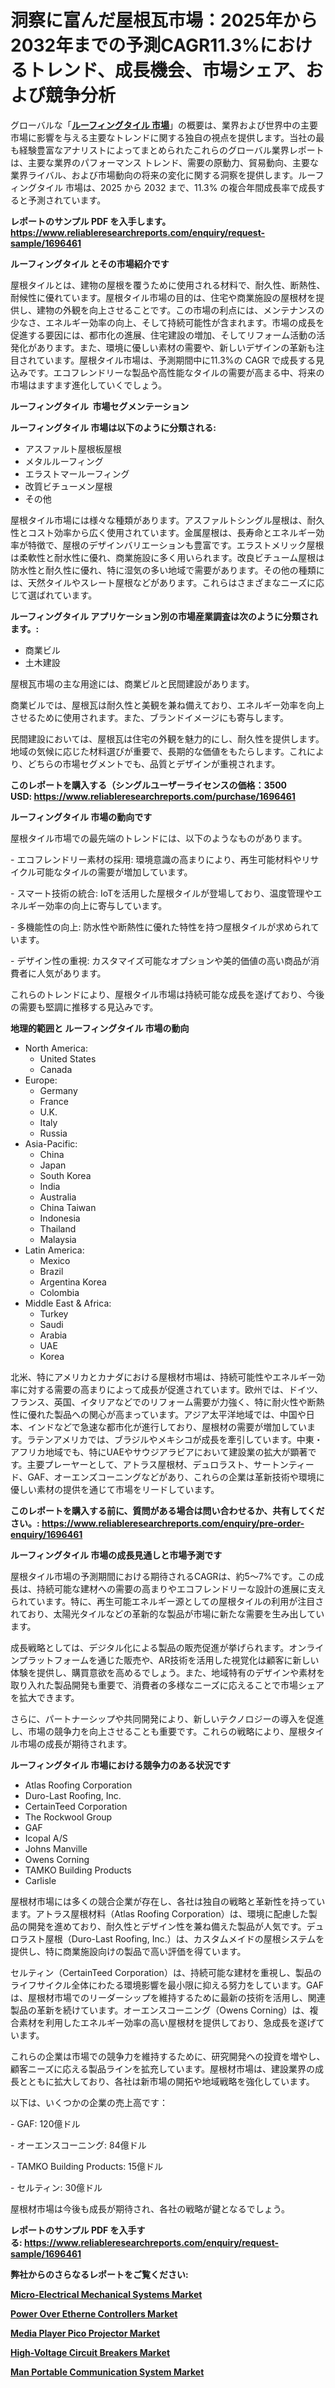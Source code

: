 <p><h1>洞察に富んだ屋根瓦市場：2025年から2032年までの予測CAGR11.3%におけるトレンド、成長機会、市場シェア、および競争分析</h1></p><p>グローバルな「<a href="https://www.reliableresearchreports.com/roofing-tiles-r1696461?utm_campaign=110&utm_medium=6&utm_source=Github&utm_content=ia&utm_term=13022025&utm_id=roofing-tiles"><strong>ルーフィングタイル 市場</strong></a>」の概要は、業界および世界中の主要市場に影響を与える主要なトレンドに関する独自の視点を提供します。当社の最も経験豊富なアナリストによってまとめられたこれらのグローバル業界レポートは、主要な業界のパフォーマンス トレンド、需要の原動力、貿易動向、主要な業界ライバル、および市場動向の将来の変化に関する洞察を提供します。ルーフィングタイル 市場は、2025 から 2032 まで、11.3% の複合年間成長率で成長すると予測されています。</p>
<p><strong>レポートのサンプル PDF を入手します。</strong><strong><a href="https://www.reliableresearchreports.com/enquiry/request-sample/1696461?utm_campaign=110&utm_medium=6&utm_source=Github&utm_content=ia&utm_term=13022025&utm_id=roofing-tiles">https://www.reliableresearchreports.com/enquiry/request-sample/1696461</a></strong></p>
<p><strong>ルーフィングタイル とその市場紹介です</strong></p>
<p><p>屋根タイルとは、建物の屋根を覆うために使用される材料で、耐久性、断熱性、耐候性に優れています。屋根タイル市場の目的は、住宅や商業施設の屋根材を提供し、建物の外観を向上させることです。この市場の利点には、メンテナンスの少なさ、エネルギー効率の向上、そして持続可能性が含まれます。市場の成長を促進する要因には、都市化の進展、住宅建設の増加、そしてリフォーム活動の活発化があります。また、環境に優しい素材の需要や、新しいデザインの革新も注目されています。屋根タイル市場は、予測期間中に11.3%の CAGR で成長する見込みです。エコフレンドリーな製品や高性能なタイルの需要が高まる中、将来の市場はますます進化していくでしょう。</p><strong><a href="|AUTHORITHY_DOMAIN_URL|?utm_campaign=110&utm_medium=6&utm_source=Github&utm_content=ia&utm_term=13022025&utm_id=roofing-tiles"></a></strong></p>
<p><strong>ルーフィングタイル&nbsp;</strong><strong>&nbsp;市場セグメンテーション</strong></p>
<p><strong>ルーフィングタイル 市場は以下のように分類される:</strong>&nbsp;</p>
<p><ul><li>アスファルト屋根板屋根</li><li>メタルルーフィング</li><li>エラストマールーフィング</li><li>改質ビチューメン屋根</li><li>その他</li></ul></p>
<p><p>屋根タイル市場には様々な種類があります。アスファルトシングル屋根は、耐久性とコスト効率から広く使用されています。金属屋根は、長寿命とエネルギー効率が特徴で、屋根のデザインバリエーションも豊富です。エラストメリック屋根は柔軟性と耐水性に優れ、商業施設に多く用いられます。改良ビチューム屋根は防水性と耐久性に優れ、特に湿気の多い地域で需要があります。その他の種類には、天然タイルやスレート屋根などがあります。これらはさまざまなニーズに応じて選ばれています。</p></p>
<p><strong> ルーフィングタイル アプリケーション別の市場産業調査は次のように分類されます。:</strong></p>
<p><ul><li>商業ビル</li><li>土木建設</li></ul></p>
<p><p>屋根瓦市場の主な用途には、商業ビルと民間建設があります。</p><p>商業ビルでは、屋根瓦は耐久性と美観を兼ね備えており、エネルギー効率を向上させるために使用されます。また、ブランドイメージにも寄与します。</p><p>民間建設においては、屋根瓦は住宅の外観を魅力的にし、耐久性を提供します。地域の気候に応じた材料選びが重要で、長期的な価値をもたらします。これにより、どちらの市場セグメントでも、品質とデザインが重視されます。</p></p>
<p><strong>このレポートを購入する（シングルユーザーライセンスの価格：3500 USD:</strong><strong>&nbsp;<a href="https://www.reliableresearchreports.com/purchase/1696461?utm_campaign=110&utm_medium=6&utm_source=Github&utm_content=ia&utm_term=13022025&utm_id=roofing-tiles">https://www.reliableresearchreports.com/purchase/1696461</a></strong></p>
<p><strong>ルーフィングタイル 市場の動向です</strong></p>
<p><p>屋根タイル市場での最先端のトレンドには、以下のようなものがあります。</p><p>- エコフレンドリー素材の採用: 環境意識の高まりにより、再生可能材料やリサイクル可能なタイルの需要が増加しています。</p><p>- スマート技術の統合: IoTを活用した屋根タイルが登場しており、温度管理やエネルギー効率の向上に寄与しています。</p><p>- 多機能性の向上: 防水性や断熱性に優れた特性を持つ屋根タイルが求められています。</p><p>- デザイン性の重視: カスタマイズ可能なオプションや美的価値の高い商品が消費者に人気があります。</p><p>これらのトレンドにより、屋根タイル市場は持続可能な成長を遂げており、今後の需要も堅調に推移する見込みです。</p></p>
<p><strong>地理的範囲と ルーフィングタイル 市場の動向</strong></p>
<p><ul>
    <li>
        North America:
        <ul>
            <li>United States</li>
            <li>Canada</li>
        </ul>
    </li>
    <li>
        Europe:
        <ul>
            <li>Germany</li>
            <li>France</li>
            <li>U.K.</li>
            <li>Italy</li>
            <li>Russia</li>
        </ul>
    </li>
    <li>
        Asia-Pacific:
        <ul>
            <li>China</li>
            <li>Japan</li>
            <li>South Korea</li>
            <li>India</li>
            <li>Australia</li>
            <li>China Taiwan</li>
            <li>Indonesia</li>
            <li>Thailand</li>
            <li>Malaysia</li>
        </ul>
    </li>
    <li>
        Latin America:
        <ul>
            <li>Mexico</li>
            <li>Brazil</li>
            <li>Argentina Korea</li>
            <li>Colombia</li>
        </ul>
    </li>
    <li>
        Middle East & Africa:
        <ul>
            <li>Turkey</li>
            <li>Saudi</li>
            <li>Arabia</li>
            <li>UAE</li>
            <li>Korea</li>
        </ul>
    </li>
    </ul></p>
<p><p>北米、特にアメリカとカナダにおける屋根材市場は、持続可能性やエネルギー効率に対する需要の高まりによって成長が促進されています。欧州では、ドイツ、フランス、英国、イタリアなどでのリフォーム需要が力強く、特に耐火性や断熱性に優れた製品への関心が高まっています。アジア太平洋地域では、中国や日本、インドなどで急速な都市化が進行しており、屋根材の需要が増加しています。ラテンアメリカでは、ブラジルやメキシコが成長を牽引しています。中東・アフリカ地域でも、特にUAEやサウジアラビアにおいて建設業の拡大が顕著です。主要プレーヤーとして、アトラス屋根材、デュロラスト、サートンティード、GAF、オーエンズコーニングなどがあり、これらの企業は革新技術や環境に優しい素材の提供を通じて市場をリードしています。</p></p>
<p><strong>このレポートを購入する前に、質問がある場合は問い合わせるか、共有してください。:&nbsp;<a href="https://www.reliableresearchreports.com/enquiry/pre-order-enquiry/1696461?utm_campaign=110&utm_medium=6&utm_source=Github&utm_content=ia&utm_term=13022025&utm_id=roofing-tiles">https://www.reliableresearchreports.com/enquiry/pre-order-enquiry/1696461</a></strong></p>
<p><strong>ルーフィングタイル 市場の成長見通しと市場予測です</strong></p>
<p><p>屋根タイル市場の予測期間における期待されるCAGRは、約5〜7%です。この成長は、持続可能な建材への需要の高まりやエコフレンドリーな設計の進展に支えられています。特に、再生可能エネルギー源としての屋根タイルの利用が注目されており、太陽光タイルなどの革新的な製品が市場に新たな需要を生み出しています。</p><p>成長戦略としては、デジタル化による製品の販売促進が挙げられます。オンラインプラットフォームを通じた販売や、AR技術を活用した視覚化は顧客に新しい体験を提供し、購買意欲を高めるでしょう。また、地域特有のデザインや素材を取り入れた製品開発も重要で、消費者の多様なニーズに応えることで市場シェアを拡大できます。</p><p>さらに、パートナーシップや共同開発により、新しいテクノロジーの導入を促進し、市場の競争力を向上させることも重要です。これらの戦略により、屋根タイル市場の成長が期待されます。</p></p>
<p><strong>ルーフィングタイル 市場における競争力のある状況です</strong></p>
<p><ul><li>Atlas Roofing Corporation</li><li>Duro-Last Roofing, Inc.</li><li>CertainTeed Corporation</li><li>The Rockwool Group</li><li>GAF</li><li>Icopal A/S</li><li>Johns Manville</li><li>Owens Corning</li><li>TAMKO Building Products</li><li>Carlisle</li></ul></p>
<p><p>屋根材市場には多くの競合企業が存在し、各社は独自の戦略と革新性を持っています。アトラス屋根材料（Atlas Roofing Corporation）は、環境に配慮した製品の開発を進めており、耐久性とデザイン性を兼ね備えた製品が人気です。デュロラスト屋根（Duro-Last Roofing, Inc.）は、カスタムメイドの屋根システムを提供し、特に商業施設向けの製品で高い評価を得ています。</p><p>セルティン（CertainTeed Corporation）は、持続可能な建材を重視し、製品のライフサイクル全体にわたる環境影響を最小限に抑える努力をしています。GAFは、屋根材市場でのリーダーシップを維持するために最新の技術を活用し、関連製品の革新を続けています。オーエンスコーニング（Owens Corning）は、複合素材を利用したエネルギー効率の高い屋根材を提供しており、急成長を遂げています。</p><p>これらの企業は市場での競争力を維持するために、研究開発への投資を増やし、顧客ニーズに応える製品ラインを拡充しています。屋根材市場は、建設業界の成長とともに拡大しており、各社は新市場の開拓や地域戦略を強化しています。</p><p>以下は、いくつかの企業の売上高です：</p><p>- GAF: 120億ドル</p><p>- オーエンスコーニング: 84億ドル</p><p>- TAMKO Building Products: 15億ドル</p><p>- セルティン: 30億ドル</p><p>屋根材市場は今後も成長が期待され、各社の戦略が鍵となるでしょう。</p></p>
<p><strong>レポートのサンプル PDF を入手する:&nbsp;<a href="https://www.reliableresearchreports.com/enquiry/request-sample/1696461?utm_campaign=110&utm_medium=6&utm_source=Github&utm_content=ia&utm_term=13022025&utm_id=roofing-tiles">https://www.reliableresearchreports.com/enquiry/request-sample/1696461</a></strong></p>
<p></p>
<p></p>
<p></p>
<p></p>
<p><strong>弊社からのさらなるレポートをご覧ください:</strong></p>
<p><strong><p><a href="https://github.com/aistraasinyo/Market-Research-Report-List-1/blob/main/micro-electrical-mechanical-systems-market.md?utm_campaign=110&utm_medium=6&utm_source=Github&utm_content=ia&utm_term=13022025&utm_id=roofing-tiles">Micro-Electrical Mechanical Systems Market</a></p><p><a href="https://github.com/uramalorr/Market-Research-Report-List-1/blob/main/power-over-etherne-controllers-market.md?utm_campaign=110&utm_medium=6&utm_source=Github&utm_content=ia&utm_term=13022025&utm_id=roofing-tiles">Power Over Etherne Controllers Market</a></p><p><a href="https://github.com/gamuoodhub/Market-Research-Report-List-1/blob/main/media-player-pico-projector-market.md?utm_campaign=110&utm_medium=6&utm_source=Github&utm_content=ia&utm_term=13022025&utm_id=roofing-tiles">Media Player Pico Projector Market</a></p><p><a href="https://github.com/mathastilley812967/Market-Research-Report-List-1/blob/main/high-voltage-circuit-breakers-market.md?utm_campaign=110&utm_medium=6&utm_source=Github&utm_content=ia&utm_term=13022025&utm_id=roofing-tiles">High-Voltage Circuit Breakers Market</a></p><p><a href="https://github.com/sadimsamid/Market-Research-Report-List-1/blob/main/man-portable-communication-system-market.md?utm_campaign=110&utm_medium=6&utm_source=Github&utm_content=ia&utm_term=13022025&utm_id=roofing-tiles">Man Portable Communication System Market</a></p></strong></p>